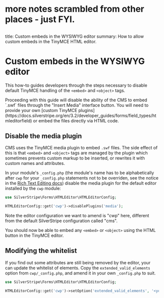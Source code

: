 

# more notes scrambled from other places - just FYI.
##
title: Custom embeds in the WYSIWYG editor
summary: How to allow custom embeds in the TinyMCE HTML editor.

# Custom embeds in the WYSIWYG editor

This how-to guides developers through the steps necessary to disable default TinyMCE handling
of the `<embed>` and `<object>` tags.

<div class="alert alert-info" markdown='1'>
Proceeding with this guide will disable the ability of the CMS to embed `.swf` files through the "Insert Media"
interface button. You will need to provide your own
[custom TinyMCE plugins](https://docs.silverstripe.org/en/3.2/developer_guides/forms/field_types/htmleditorfield) or
embed the files directly via HTML code.
</div>

## Disable the media plugin

CMS uses the TinyMCE media plugin to embed `.swf` files. The side effect of this is that `<embed>` and `<object>` tags
are managed by the plugin which sometimes prevents custom markup to be inserted, or rewrites it with custom names
and attributes.

In your module's `_config.php` (the module's name has to be alphabetically after `cwp` for your `_config.php` statements
not to be overriden, see the notice in the [Rich Text Editing
docs](https://docs.silverstripe.org/en/4/developer_guides/forms/field_types/htmleditorfield/)) disable the media plugin for the
default editor installed by the `cwp` module:

```php
use SilverStripe\Forms\HTMLEditor\HTMLEditorConfig;

HTMLEditorConfig::get('cwp')->disablePlugins('media');
```

Note the editor configuration we want to amend is "cwp" here, different from the default SilverStripe configuration
called "cms".

You should now be able to embed any `<embed>` or `<object>` using the HTML button in the TinyMCE editor.

## Modifying the whitelist

If you find out some attributes are still being removed by the editor, your can update the whitelist of elements.
Copy the `extended_valid_elements` option from `cwp/_config.php`, and amend it in your own `_config.php` to suit.

```php
use SilverStripe\Forms\HTMLEditor\HTMLEditorConfig;

HTMLEditorConfig::get('cwp')->setOption('extended_valid_elements', '<your modified whitelist goes here>');```
